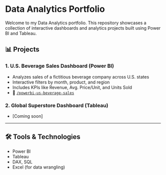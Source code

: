 # Data Analytics Portfolio

Welcome to my Data Analytics portfolio. This repository showcases a collection of interactive dashboards and analytics projects built using Power BI and Tableau.

## 📊 Projects

### 1. U.S. Beverage Sales Dashboard (Power BI)
- Analyzes sales of a fictitious beverage company across U.S. states
- Interactive filters by month, product, and region
- Includes KPIs like Revenue, Avg. Price/Unit, and Units Sold
- 📂 [`/powerbi-us-beverage-sales`](./powerbi-us-beverage-sales)

### 2. Global Superstore Dashboard (Tableau)
- [Coming soon]

---

## 🛠 Tools & Technologies

- Power BI
- Tableau
- DAX, SQL
- Excel (for data wrangling)

